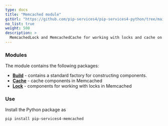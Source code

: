 ```yaml
---
type: docs
title: "Memcached module"
gitUrl: "https://github.com/pip-services4/pip-services4-python/tree/main/pip-services4-memcached-python"
no_list: true
weight: 500
description: > 
  MemcachedLock and MemcachedCache for working with locks and cache on the Memcached server.
---
```


### Modules

The module contains the following packages:

- [**Build**](build) - contains a standard factory for constructing components.
- [**Cache**](cache) - cache components in Memcached
- [**Lock**](lock) - components for working with locks in Memcached

### Use

Install the Python package as
```bash
pip install pip-services4-memcached
```

